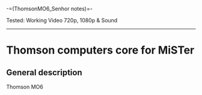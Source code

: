 -=(ThomsonMO6_Senhor notes)=-

Tested: Working Video 720p, 1080p & Sound

___
# Thomson computers core for MiSTer

## General description

Thomson MO6
